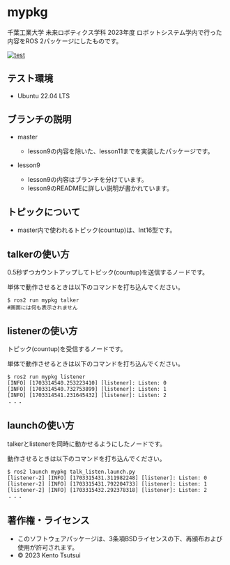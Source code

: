 # mypkg
千葉工業大学 未来ロボティクス学科 2023年度 ロボットシステム学内で行った内容をROS 2パッケージにしたものです。

[![test](https://github.com/kentotutui/robosys2023_mypkg/actions/workflows/test.yml/badge.svg)](https://github.com/kentotutui/robosys2023_mypkg/actions/workflows/test.yml)

## テスト環境
  * Ubuntu 22.04 LTS

## ブランチの説明
  * master
    * lesson9の内容を除いた、lesson11までを実装したパッケージです。

  * lesson9
    * lesson9の内容はブランチを分けています。
    * lesson9のREADMEに詳しい説明が書かれています。

## トピックについて
  * master内で使われるトピック(countup)は、Int16型です。
  
## talkerの使い方
0.5秒ずつカウントアップしてトピック(countup)を送信するノードです。

単体で動作させるときは以下のコマンドを打ち込んでください。

```shell
$ ros2 run mypkg talker
#画面には何も表示されません
```

## listenerの使い方
トピック(countup)を受信するノードです。

単体で動作させるときは以下のコマンドを打ち込んでください。

```shell
$ ros2 run mypkg listener
[INFO] [1703314540.253223410] [listener]: Listen: 0
[INFO] [1703314540.732753899] [listener]: Listen: 1
[INFO] [1703314541.231645432] [listener]: Listen: 2
・・・
```

## launchの使い方
talkerとlistenerを同時に動かせるようにしたノードです。

動作させるときは以下のコマンドを打ち込んでください。

```shell
$ ros2 launch mypkg talk_listen.launch.py 
[listener-2] [INFO] [1703315431.311982248] [listener]: Listen: 0
[listener-2] [INFO] [1703315431.792204733] [listener]: Listen: 1
[listener-2] [INFO] [1703315432.292378318] [listener]: Listen: 2
・・・
```

## 著作権・ライセンス
  * このソフトウェアパッケージは、3条項BSDライセンスの下、再頒布および使用が許可されます。
  * © 2023 Kento Tsutsui